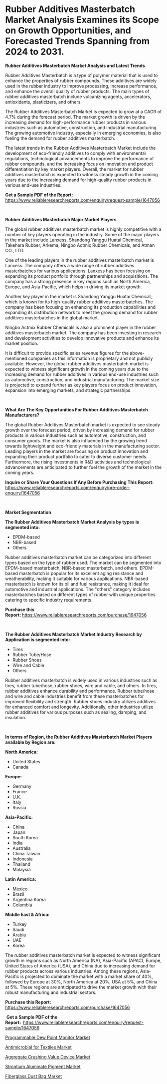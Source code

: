 <p><h1>Rubber Additives Masterbatch Market Analysis Examines its Scope on Growth Opportunities, and Forecasted Trends Spanning from 2024 to 2031.</h1></p><p><strong>Rubber Additives Masterbatch Market Analysis and Latest Trends</strong></p>
<p><p>Rubber Additives Masterbatch is a type of polymer material that is used to enhance the properties of rubber compounds. These additives are widely used in the rubber industry to improve processing, increase performance, and enhance the overall quality of rubber products. The main types of rubber additives masterbatch include vulcanizing agents, accelerators, antioxidants, plasticizers, and others.</p><p>The Rubber Additives Masterbatch Market is expected to grow at a CAGR of 4.7% during the forecast period. The market growth is driven by the increasing demand for high-performance rubber products in various industries such as automotive, construction, and industrial manufacturing. The growing automotive industry, especially in emerging economies, is also fueling the demand for rubber additives masterbatch.</p><p>The latest trends in the Rubber Additives Masterbatch Market include the development of eco-friendly additives to comply with environmental regulations, technological advancements to improve the performance of rubber compounds, and the increasing focus on innovation and product differentiation by key market players. Overall, the market for rubber additives masterbatch is expected to witness steady growth in the coming years due to the increasing demand for high-quality rubber products in various end-use industries.</p></p>
<p><strong>Get a Sample PDF of the Report:&nbsp;</strong> <a href="https://www.reliableresearchreports.com/enquiry/request-sample/1647056">https://www.reliableresearchreports.com/enquiry/request-sample/1647056</a></p>
<p>&nbsp;</p>
<p><strong>Rubber Additives Masterbatch Major Market Players</strong></p>
<p><p>The global rubber additives masterbatch market is highly competitive with a number of key players operating in the industry. Some of the major players in the market include Lanxess, Shandong Yanggu Huatai Chemical, Takehara Rubber, Arkema, Ningbo Actmix Rubber Chemicals, and Atman CO., LTD.</p><p>One of the leading players in the rubber additives masterbatch market is Lanxess. The company offers a wide range of rubber additives masterbatches for various applications. Lanxess has been focusing on expanding its product portfolio through partnerships and acquisitions. The company has a strong presence in key regions such as North America, Europe, and Asia-Pacific, which helps in driving its market growth.</p><p>Another key player in the market is Shandong Yanggu Huatai Chemical, which is known for its high-quality rubber additives masterbatches. The company has been focusing on enhancing its production capabilities and expanding its distribution network to meet the growing demand for rubber additives masterbatches in the global market.</p><p>Ningbo Actmix Rubber Chemicals is also a prominent player in the rubber additives masterbatch market. The company has been investing in research and development activities to develop innovative products and enhance its market position.</p><p>It is difficult to provide specific sales revenue figures for the above-mentioned companies as this information is proprietary and not publicly available. However, the global rubber additives masterbatch market is expected to witness significant growth in the coming years due to the increasing demand for rubber additives in various end-use industries such as automotive, construction, and industrial manufacturing. The market size is projected to expand further as key players focus on product innovation, expansion into emerging markets, and strategic partnerships.</p></p>
<p>&nbsp;</p>
<p><strong>What Are The Key Opportunities For Rubber Additives Masterbatch Manufacturers?</strong></p>
<p><p>The global Rubber Additives Masterbatch market is expected to see steady growth over the forecast period, driven by increasing demand for rubber products in various industries such as automotive, construction, and consumer goods. The market is also influenced by the growing trend towards lightweight and eco-friendly materials in the manufacturing sector. Leading players in the market are focusing on product innovation and expanding their product portfolio to cater to diverse customer needs. Furthermore, the rising investments in R&D activities and technological advancements are anticipated to further fuel the growth of the market in the coming years.</p></p>
<p><strong>Inquire or Share Your Questions If Any Before Purchasing This Report:</strong> <a href="https://www.reliableresearchreports.com/enquiry/pre-order-enquiry/1647056">https://www.reliableresearchreports.com/enquiry/pre-order-enquiry/1647056</a></p>
<p>&nbsp;</p>
<p><strong>Market Segmentation</strong></p>
<p><strong>The Rubber Additives Masterbatch Market Analysis by types is segmented into:</strong></p>
<p><ul><li>EPDM-based</li><li>NBR-based</li><li>Others</li></ul></p>
<p><p>Rubber additives masterbatch market can be categorized into different types based on the type of rubber used. The market can be segmented into EPDM-based masterbatch, NBR-based masterbatch, and others. EPDM-based masterbatch is popular for its excellent aging resistance and weatherability, making it suitable for various applications. NBR-based masterbatch is known for its oil and fuel resistance, making it ideal for automotive and industrial applications. The "others" category includes masterbatches based on different types of rubber with unique properties catering to specific industry requirements.</p></p>
<p><strong>Purchase this Report:&nbsp;</strong><a href="https://www.reliableresearchreports.com/purchase/1647056">https://www.reliableresearchreports.com/purchase/1647056</a></p>
<p>&nbsp;</p>
<p><strong>The Rubber Additives Masterbatch Market Industry Research by Application is segmented into:</strong></p>
<p><ul><li>Tires</li><li>Rubber Tube/Hose</li><li>Rubber Shoes</li><li>Wire and Cable</li><li>Others</li></ul></p>
<p><p>Rubber additives masterbatch is widely used in various industries such as tires, rubber tube/hose, rubber shoes, wire and cable, and others. In tires, rubber additives enhance durability and performance. Rubber tube/hose and wire and cable industries benefit from these masterbatches for improved flexibility and strength. Rubber shoes industry utilizes additives for enhanced comfort and longevity. Additionally, other industries utilize rubber additives for various purposes such as sealing, damping, and insulation.</p></p>
<p>&nbsp;</p>
<p><strong>In terms of Region, the Rubber Additives Masterbatch Market Players available by Region are:</strong></p>
<p>
    <p> <strong> North America: </strong>
        <ul>
            <li>United States</li>
            <li>Canada</li>
        </ul>
        </p> 
    <p> <strong> Europe: </strong>
        <ul>
            <li>Germany</li>
            <li>France</li>
            <li>U.K.</li>
            <li>Italy</li>
            <li>Russia</li>
        </ul>
        </p> 
    <p> <strong> Asia-Pacific: </strong>
        <ul>
            <li>China</li>
            <li>Japan</li>
            <li>South Korea</li>
            <li>India</li>
            <li>Australia</li>
            <li>China Taiwan</li>
            <li>Indonesia</li>
            <li>Thailand</li>
            <li>Malaysia</li>
        </ul>
        </p> 
    <p> <strong> Latin America: </strong>
        <ul>
            <li>Mexico</li>
            <li>Brazil</li>
            <li>Argentina Korea</li>
            <li>Colombia</li>
        </ul>
        </p> 
    <p> <strong> Middle East & Africa: </strong>
        <ul>
            <li>Turkey</li>
            <li>Saudi</li>
            <li>Arabia</li>
            <li>UAE</li>
            <li>Korea</li>
        </ul>
    </p>
    </p>
<p><p>The rubber additives masterbatch market is expected to witness significant growth in regions such as North America (NA), Asia-Pacific (APAC), Europe, United States of America (USA), and China due to increasing demand for rubber products across various industries. Among these regions, Asia-Pacific is projected to dominate the market with a market share of 40%, followed by Europe at 30%, North America at 20%, USA at 5%, and China at 5%. These regions are anticipated to drive the market growth with their robust manufacturing and industrial sectors.</p></p>
<p><strong>Purchase this Report: </strong><a href="https://www.reliableresearchreports.com/purchase/1647056">https://www.reliableresearchreports.com/purchase/1647056</a></p>
<p>&nbsp;<strong>Get a Sample PDF of the Report:&nbsp;&nbsp;</strong><a href="https://www.reliableresearchreports.com/enquiry/request-sample/1647056">https://www.reliableresearchreports.com/enquiry/request-sample/1647056</a></p>
<p><strong></strong></p>
<p><p><a href="https://metal-farmhouse-e95.notion.site/Programmable-Dew-Point-Monitor-Market-Growth-Market-Trends-COVID-19-Impact-and-Forecasts-for-peri-e2bda93b22f54e628410577812b2cd73">Programmable Dew Point Monitor Market</a></p><p><a href="https://view.publitas.com/reportprime-1/antimicrobial-for-textiles-market-dynamics-2024-2031-also-about-its-market-trends-projections-and-opportunities/">Antimicrobial for Textiles Market</a></p><p><a href="https://crocus-run-b5a.notion.site/Aggregate-Crushing-Value-Device-Market-Offer-Valuable-Insights-into-Market-Size-Market-Share-Marke-834dfe84374849e2ad30c0d39c93facd">Aggregate Crushing Value Device Market</a></p><p><a href="https://view.publitas.com/reportprime-1/strontium-aluminate-pigment-market-size-furnishes-valuable-information-encompassing-market-share-market-trends-and-projections-spanning-from-2024-to-2031/">Strontium Aluminate Pigment Market</a></p><p><a href="https://gratis-rainforest-2ca.notion.site/Fiberglass-Dust-Bag-Market-Size-Market-Share-and-Global-Market-Analysis-Report-2024-2031-ad97cd7134894157a310c1bbb4aba151">Fiberglass Dust Bag Market</a></p></p>